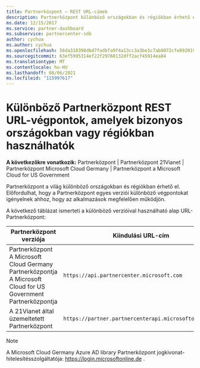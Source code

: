 ```yaml
---
title: Partnerközpont – REST URL-címek
description: Partnerközpont különböző országokban és régiókban érhető el. Megtudhatja, Partnerközpont mely végpontokat és alap REST URL-címeket kell használnia az alkalmazásoknak a megfelelő használathoz.
ms.date: 12/15/2017
ms.service: partner-dashboard
ms.subservice: partnercenter-sdk
author: cychua
ms.author: cychua
ms.openlocfilehash: 56da318398dbd7fadbfa9f4a13cc3a3be1c7ab8072cfe8920192b5d04c2b9583
ms.sourcegitcommit: 63ef5995314ef22f29768132dff2acf45914ea84
ms.translationtype: MT
ms.contentlocale: hu-HU
ms.lasthandoff: 08/06/2021
ms.locfileid: "115997617"
---
```

# <a name="different-partner-center-rest-url-end-points-for-use-in-certain-countries-or-regions"></a>Különböző Partnerközpont REST URL-végpontok, amelyek bizonyos országokban vagy régiókban használhatók

**A következőkre vonatkozik:** Partnerközpont | Partnerközpont 21Vianet | Partnerközpont Microsoft Cloud Germany | Partnerközpont a Microsoft Cloud for US Government

Partnerközpont a világ különböző országokban és régiókban érhető el. Előfordulhat, hogy a Partnerközpont egyes verziói különböző végpontokat igényelnek ahhoz, hogy az alkalmazások megfelelően működjön.

A következő táblázat ismerteti a különböző verzióival használható alap URL-Partnerközpont:

| Partnerközpont verziója  | Kiindulási URL-cím  |
|---------|---------|
|Partnerközpont</br>A Microsoft Cloud Germany Partnerközpontja</br>A Microsoft Cloud for US Government Partnerközpontja     | `https://api.partnercenter.microsoft.com`        |
|A 21Vianet által üzemeltetett Partnerközpont  |  `https://partner.partnercenterapi.microsoftonline.cn`       |

>[!NOTE]
>A Microsoft Cloud Germany Azure AD library Partnerközpont jogkivonat-hitelesítésszolgáltatója: https://login.microsoftonline.de .
